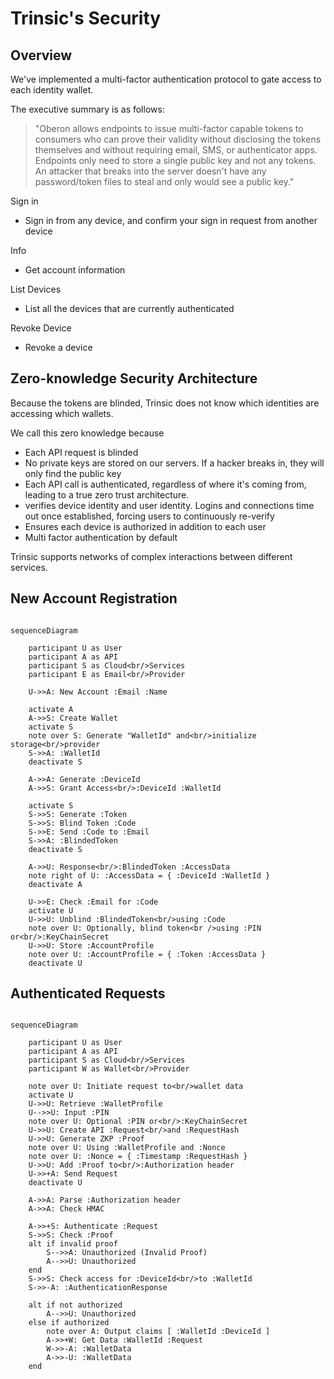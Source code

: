 # Trinsic's Security

## Overview

We've implemented a multi-factor authentication protocol to gate access to each identity wallet.

The executive summary is as follows:
> "Oberon allows endpoints to issue multi-factor capable tokens to consumers who can prove their validity without disclosing the tokens themselves and without requiring email, SMS, or authenticator apps. Endpoints only need to store a single public key and not any tokens. An attacker that breaks into the server doesn't have any password/token files to steal and only would see a public key."

Sign in
- Sign in from any device, and confirm your sign in request from another device

Info
- Get account information 

List Devices
- List all the devices that are currently authenticated

Revoke Device
- Revoke a device


## Zero-knowledge Security Architecture

Because the tokens are blinded, Trinsic does not know which identities are accessing which wallets.  

We call this zero knowledge because
- Each API request is blinded
- No private keys are stored on our servers. If a hacker breaks in, they will only find the public key
- Each API call is authenticated, regardless of where it's coming from, leading to a true zero trust architecture.
- verifies device identity and user identity. Logins and connections time out once established, forcing users to continuously re-verify
- Ensures each device is authorized in addition to each user
- Multi factor authentication by default

Trinsic supports networks of complex interactions between different services.

## New Account Registration

```mermaid

sequenceDiagram

    participant U as User
    participant A as API
    participant S as Cloud<br/>Services
    participant E as Email<br/>Provider
    
    U->>A: New Account :Email :Name

    activate A
    A->>S: Create Wallet
    activate S
    note over S: Generate "WalletId" and<br/>initialize storage<br/>provider
    S->>A: :WalletId
    deactivate S
    
    A->>A: Generate :DeviceId
    A->>S: Grant Access<br/>:DeviceId :WalletId

    activate S
    S->>S: Generate :Token
    S->>S: Blind Token :Code
    S->>E: Send :Code to :Email
    S->>A: :BlindedToken
    deactivate S

    A->>U: Response<br/>:BlindedToken :AccessData
    note right of U: :AccessData = { :DeviceId :WalletId }
    deactivate A

    U->>E: Check :Email for :Code
    activate U
    U->>U: Unblind :BlindedToken<br/>using :Code
    note over U: Optionally, blind token<br />using :PIN or<br/>:KeyChainSecret
    U->>U: Store :AccountProfile
    note over U: :AccountProfile = { :Token :AccessData }
    deactivate U

```


## Authenticated Requests

```mermaid

sequenceDiagram

    participant U as User
    participant A as API
    participant S as Cloud<br/>Services
    participant W as Wallet<br/>Provider

    note over U: Initiate request to<br/>wallet data
    activate U
    U->>U: Retrieve :WalletProfile
    U-->>U: Input :PIN
    note over U: Optional :PIN or<br/>:KeyChainSecret
    U->>U: Create API :Request<br/>and :RequestHash
    U->>U: Generate ZKP :Proof
    note over U: Using :WalletProfile and :Nonce
    note over U: :Nonce = { :Timestamp :RequestHash }
    U->>U: Add :Proof to<br/>:Authorization header
    U->>+A: Send Request
    deactivate U

    A->>A: Parse :Authorization header
    A->>A: Check HMAC

    A->>+S: Authenticate :Request
    S->>S: Check :Proof
    alt if invalid proof
        S-->>A: Unauthorized (Invalid Proof)
        A-->>U: Unauthorized
    end
    S->>S: Check access for :DeviceId<br/>to :WalletId
    S->>-A: :AuthenticationResponse

    alt if not authorized
        A-->>U: Unauthorized
    else if authorized
        note over A: Output claims [ :WalletId :DeviceId ]
        A->>+W: Get Data :WalletId :Request
        W->>-A: :WalletData
        A->>-U: :WalletData
    end
```

